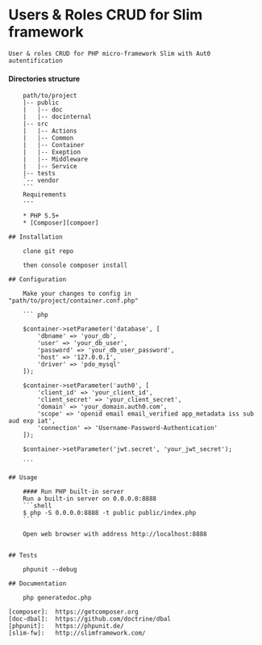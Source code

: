 # Users & Roles CRUD for Slim framework

	User & roles CRUD for PHP micro-framework Slim with Aut0 autentification 

#### Directories structure
```
	path/to/project
	|-- public
	|   |-- doc
	|   |-- docinternal
	|-- src
	|   |-- Actions
	|   |-- Common
	|   |-- Container
	|   |-- Exeption
	|   |-- Middleware
	|   |-- Service
	|-- tests
	`-- vendor
	```
	Requirements
	---

	* PHP 5.5+
	* [Composer][compoer]

## Installation

	clone git repo

	then console composer install

## Configuration

	Make your changes to config in "path/to/project/container.conf.php"

	``` php

	$container->setParameter('database', [
	    'dbname' => 'your_db',
	    'user' => 'your_db_user',
	    'password' => 'your_db_user_password',
	    'host' => '127.0.0.1',
	    'driver' => 'pdo_mysql'
	]);

	$container->setParameter('auth0', [
	    'client_id' => 'your_client_id',
	    'client_secret' => 'your_client_secret',
	    'domain' => 'your_domain.auth0.com',
	    'scope' => 'openid email email_verified app_metadata iss sub aud exp iat',
	    'connection' => 'Username-Password-Authentication'
	]);

	$container->setParameter('jwt.secret', 'your_jwt_secret');

	```

## Usage

	#### Run PHP built-in server
	Run a built-in server on 0.0.0.0:8888
	```shell
	$ php -S 0.0.0.0:8888 -t public public/index.php
	```

	Open web browser with address http://localhost:8888


## Tests

	phpunit --debug

## Documentation 

	php generatedoc.php 

[composer]:  https://getcomposer.org
[doc-dbal]:  https://github.com/doctrine/dbal
[phpunit]:   https://phpunit.de/
[slim-fw]:   http://slimframework.com/